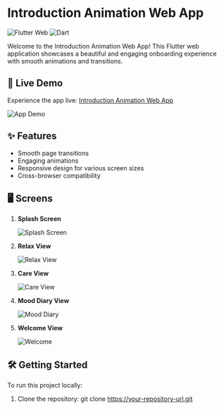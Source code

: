 # Introduction Animation Web App

![Flutter Web](https://img.shields.io/badge/Flutter-Web-blue?logo=flutter)
![Dart](https://img.shields.io/badge/Dart-2.19-blue?logo=dart)

Welcome to the Introduction Animation Web App! This Flutter web application showcases a beautiful and engaging onboarding experience with smooth animations and transitions.

## 🚀 Live Demo

Experience the app live: [Introduction Animation Web App](https://your-demo-url-here.com)

![App Demo](https://media.giphy.com/media/l0HlvcRyVJeO8Gmju/giphy.gif)

## ✨ Features

- Smooth page transitions
- Engaging animations
- Responsive design for various screen sizes
- Cross-browser compatibility

## 🖥️ Screens

1. **Splash Screen**
   
   ![Splash Screen](https://media.giphy.com/media/3o7aCTfyhYawdOXcFW/giphy.gif)

2. **Relax View**
   
   ![Relax View](https://media.giphy.com/media/26BRsQmMAHdg1LNug/giphy.gif)

3. **Care View**
   
   ![Care View](https://media.giphy.com/media/3ohhwytHcusSCXXOUg/giphy.gif)

4. **Mood Diary View**
   
   ![Mood Diary](https://media.giphy.com/media/l1J9PVAZTGx0BvSY8/giphy.gif)

5. **Welcome View**
   
   ![Welcome](https://media.giphy.com/media/3o6ZtpxSZbQRRnwCKQ/giphy.gif)

## 🛠️ Getting Started

To run this project locally:

1. Clone the repository:
git clone https://your-repository-url.git
